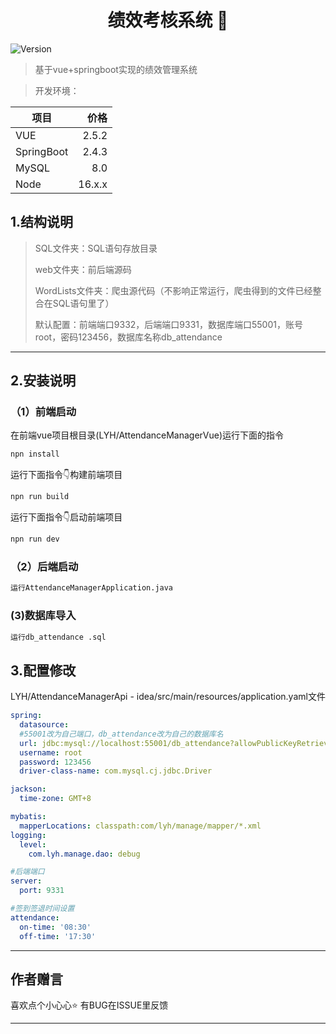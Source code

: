 <h1 align="center">绩效考核系统 👋</h1>
<p>
  <img alt="Version" src="https://img.shields.io/badge/version-1.0-blue.svg?cacheSeconds=2592000" />
</p>

> 基于vue+springboot实现的绩效管理系统

> 开发环境：

| 项目         |     价格 |
|------------|-------:|
| VUE        |  2.5.2 |
| SpringBoot |  2.4.3 |
| MySQL      |    8.0 |
| Node       | 16.x.x |


## 1.结构说明
> SQL文件夹：SQL语句存放目录
>
>  web文件夹：前后端源码
>
> WordLists文件夹：爬虫源代码（不影响正常运行，爬虫得到的文件已经整合在SQL语句里了）
>
> 默认配置：前端端口9332，后端端口9331，数据库端口55001，账号root，密码123456，数据库名称db_attendance
***
## 2.安装说明
### （1）前端启动
在前端vue项目根目录(LYH/AttendanceManagerVue)运行下面的指令
```sh
npn install
```
运行下面指令👇构建前端项目
```sh
npn run build
```
运行下面指令👇启动前端项目
```sh
npn run dev
```
### （2）后端启动

```sh
运行AttendanceManagerApplication.java
```

### (3)数据库导入
```sh
运行db_attendance .sql
```
## 3.配置修改

LYH/AttendanceManagerApi - idea/src/main/resources/application.yaml文件
```yaml
spring:
  datasource:
  #55001改为自己端口，db_attendance改为自己的数据库名
  url: jdbc:mysql://localhost:55001/db_attendance?allowPublicKeyRetrieval=true&allowMultiQueries=true&characterEncoding=UTF-8&characterSetResults=UTF-8&zeroDateTimeBehavior=convertToNull&useSSL=false
  username: root
  password: 123456
  driver-class-name: com.mysql.cj.jdbc.Driver

jackson:
  time-zone: GMT+8

mybatis:
  mapperLocations: classpath:com/lyh/manage/mapper/*.xml
logging:
  level:
    com.lyh.manage.dao: debug

#后端端口
server:
  port: 9331

#签到签退时间设置
attendance:
  on-time: '08:30'
  off-time: '17:30'
```
***
## 作者赠言

喜欢点个小心心⭐️ 有BUG在ISSUE里反馈

***
